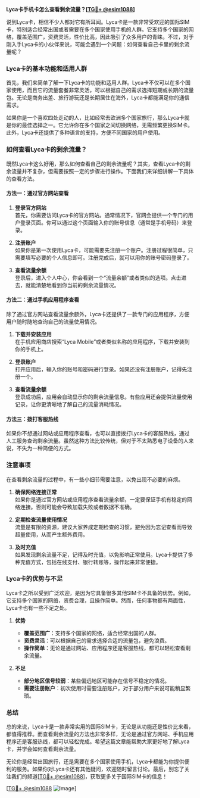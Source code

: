 **Lyca卡手机卡怎么查看剩余流量？[[TG💪+ @esim1088](https://t.me/s/esim1088)]**

说到Lyca卡，相信不少人都对它有所耳闻。Lyca卡是一款非常受欢迎的国际SIM卡，特别适合经常出国或者需要在多个国家使用手机的人群。它支持多个国家的网络，覆盖范围广，资费灵活，性价比高，因此吸引了众多用户的青睐。不过，对于刚入手Lyca卡的小伙伴来说，可能会遇到一个问题：如何查看自己卡里的剩余流量呢？

### Lyca卡的基本功能和适用人群

首先，我们来简单了解一下Lyca卡的功能和适用人群。Lyca卡不仅可以在多个国家使用，而且它的流量套餐非常灵活，可以根据自己的需求选择短期或长期的流量包。无论是商务出差、旅行游玩还是长期居住在海外，Lyca卡都能满足你的通信需求。

如果你是一个喜欢四处走动的人，比如经常去欧洲多个国家旅行，那么Lyca卡就是你的最佳选择之一。它允许你在多个国家之间切换网络，无需频繁更换SIM卡。此外，Lyca卡还提供了多种语言的支持，方便不同国家的用户使用。

### 如何查看Lyca卡的剩余流量？

既然Lyca卡这么好用，那么如何查看自己的剩余流量呢？其实，查看Lyca卡的剩余流量并不复杂，但需要按照一定的步骤进行操作。下面我们来详细讲解一下具体的查看方法。

#### 方法一：通过官方网站查看

1. **登录官方网站**  
   首先，你需要访问Lyca卡的官方网站。通常情况下，官网会提供一个专门的用户登录页面。你可以通过这个页面输入你的账号信息（通常是手机号码）来登录。

2. **注册账户**  
   如果你是第一次使用Lyca卡，可能需要先注册一个账户。注册过程很简单，只需要填写必要的个人信息即可。注册完成后，就可以用你的账号密码登录了。

3. **查看流量余额**  
   登录后，进入个人中心，你会看到一个“流量余额”或者类似的选项。点击进去，就能清楚地看到你当前的剩余流量情况。

#### 方法二：通过手机应用程序查看

除了通过官方网站查看流量余额外，Lyca卡还提供了一款专门的应用程序，方便用户随时随地查询自己的流量使用情况。

1. **下载并安装应用**  
   在手机应用商店搜索“Lyca Mobile”或者类似名称的应用程序，下载并安装到你的手机上。

2. **登录账户**  
   打开应用后，输入你的账号和密码进行登录。如果还没有注册账户，记得先注册一个。

3. **查看流量余额**  
   登录成功后，应用会自动显示你的剩余流量信息。有些应用还会提供流量使用记录，让你更清晰地了解自己的流量消耗情况。

#### 方法三：拨打客服热线

如果你不想通过网站或应用程序查看，也可以直接拨打Lyca卡的客服热线，通过人工服务查询剩余流量。虽然这种方法比较传统，但对于不太熟悉电子设备的人来说，不失为一种简便的方式。

### 注意事项

在查看剩余流量的过程中，有一些小细节需要注意，以免出现不必要的麻烦。

1. **确保网络连接正常**  
   如果你是通过官方网站或应用程序查看流量余额，一定要保证手机有稳定的网络连接。否则可能会导致加载失败或者数据不准确。

2. **定期检查流量使用情况**  
   流量是有限的资源，建议大家养成定期检查的习惯，避免因为忘记查看而导致超量使用，从而产生额外费用。

3. **及时充值**  
   如果发现剩余流量不足，记得及时充值，以免影响正常使用。Lyca卡提供了多种充值方式，包括在线支付、银行转账等，操作起来非常便捷。

### Lyca卡的优势与不足

Lyca卡之所以受到广泛欢迎，是因为它具备很多其他SIM卡不具备的优势。例如，它支持多个国家的网络，资费合理，且操作简单。然而，任何事物都有两面性，Lyca卡也有一些不足之处。

1. **优势**  
   - **覆盖范围广**：支持多个国家的网络，适合经常出国的人群。  
   - **资费灵活**：可以根据自己的需求选择合适的流量包，避免浪费。  
   - **操作简单**：无论是通过网站、应用程序还是客服热线，都可以轻松查看剩余流量。

2. **不足**  
   - **部分地区信号较弱**：某些偏远地区可能存在信号不稳定的情况。  
   - **需要注册账户**：初次使用时需要注册账户，对于部分用户来说可能稍显繁琐。

### 总结

总的来说，Lyca卡是一款非常实用的国际SIM卡，无论是从功能还是性价比来看，都值得推荐。而查看剩余流量的方法也非常多样，无论是通过官方网站、手机应用程序还是客服热线，都可以轻松完成。希望这篇文章能帮助大家更好地了解Lyca卡，并学会如何查看剩余流量。

无论你是经常出国旅行，还是需要在多个国家使用手机，Lyca卡都能为你提供便利的服务。如果你对Lyca卡还有其他疑问，欢迎随时留言讨论。最后，别忘了关注我们的频道[[TG💪+ @esim1088](https://t.me/s/esim1088)]，获取更多关于国际SIM卡的信息！

[[TG💪+ @esim1088](https://t.me/s/esim1088) ![Image](https://i.postimg.cc/4NQfJmqS/Snipaste-2025-05-13-00-14-12.png)]
